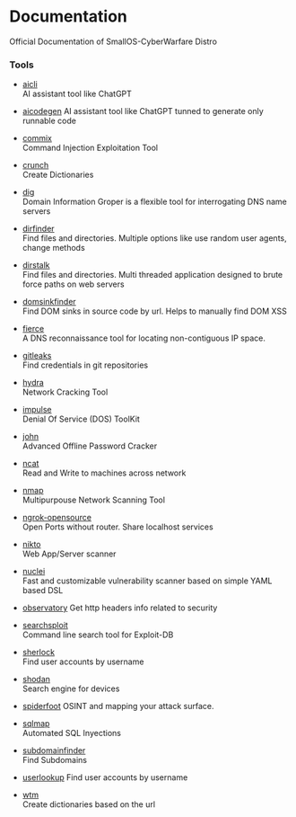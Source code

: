 # Documentation

Official Documentation of SmallOS-CyberWarfare Distro

### Tools
- [aicli](https://github.com/smallOS-cyberwarfare/smallOS-cyberwarfare/blob/master/docs/Tools/aicli/README.md)  
AI assistant tool like ChatGPT

- [aicodegen](https://github.com/smallOS-cyberwarfare/smallOS-cyberwarfare/blob/master/docs/Tools/aicodegen/README.md)
AI assistant tool like ChatGPT tunned to generate only runnable code

- [commix](https://github.com/smallOS-cyberwarfare/smallOS-cyberwarfare/blob/master/docs/Tools/commix/README.md)  
Command Injection Exploitation Tool

- [crunch](https://github.com/smallOS-cyberwarfare/smallOS-cyberwarfare/blob/master/docs/Tools/crunch/README.md)  
Create Dictionaries 

- [dig](https://github.com/smallOS-cyberwarfare/smallOS-cyberwarfare/blob/master/docs/Tools/dig/README.md)  
Domain Information Groper is a flexible tool for interrogating DNS name servers  
  
- [dirfinder](https://github.com/smallOS-cyberwarfare/smallOS-cyberwarfare/blob/master/docs/Tools/dirfinder/README.md)  
Find files and directories. Multiple options like use random user agents, change methods   
- [dirstalk](https://github.com/smallOS-cyberwarfare/smallOS-cyberwarfare/blob/master/docs/Tools/dirstalk/README.md)  
Find files and directories. Multi threaded application designed to brute force paths on web servers  
  
- [domsinkfinder](https://github.com/smallOS-cyberwarfare/smallOS-cyberwarfare/blob/master/docs/Tools/domsinkfinder/README.md)  
Find DOM sinks in source code by url. Helps to manually find DOM XSS  

- [fierce](https://github.com/smallOS-cyberwarfare/smallOS-cyberwarfare/blob/master/docs/Tools/fierce/README.md)  
A DNS reconnaissance tool for locating non-contiguous IP space.
  
- [gitleaks](https://github.com/smallOS-cyberwarfare/smallOS-cyberwarfare/blob/master/docs/Tools/gitleaks/README.md)  
Find credentials in git repositories

- [hydra](https://github.com/smallOS-cyberwarfare/smallOS-cyberwarfare/blob/master/docs/Tools/hydra/README.md)  
Network Cracking Tool

- [impulse](https://github.com/smallOS-cyberwarfare/smallOS-cyberwarfare/blob/master/docs/Tools/impulse/README.md)  
Denial Of Service (DOS) ToolKit  

- [john](https://github.com/smallOS-cyberwarfare/smallOS-cyberwarfare/blob/master/docs/Tools/john/README.md)  
Advanced Offline Password Cracker
  
- [ncat](https://github.com/smallOS-cyberwarfare/smallOS-cyberwarfare/blob/master/docs/Tools/ncat/README.md)  
Read and Write to machines across network

- [nmap](https://github.com/smallOS-cyberwarfare/smallOS-cyberwarfare/blob/master/docs/Tools/nmap/README.md)  
Multipurpouse Network Scanning Tool  
   
- [ngrok-opensource](https://github.com/smallOS-cyberwarfare/smallOS-cyberwarfare/blob/master/docs/Tools/ngrok/README.md)  
Open Ports without router. Share localhost services

- [nikto](https://github.com/smallOS-cyberwarfare/smallOS-cyberwarfare/blob/master/docs/Tools/nikto/README.md)  
Web App/Server scanner
  
- [nuclei](https://github.com/smallOS-cyberwarfare/smallOS-cyberwarfare/blob/master/docs/Tools/nuclei/README.md)  
Fast and customizable vulnerability scanner based on simple YAML based DSL  

- [observatory](https://github.com/smallOS-cyberwarfare/smallOS-cyberwarfare/blob/master/docs/Tools/observatory/README.md)
Get http headers info related to security 

- [searchsploit](https://github.com/smallOS-cyberwarfare/smallOS-cyberwarfare/blob/master/docs/Tools/searchsploit/README.md)  
Command line search tool for Exploit-DB 

- [sherlock](https://github.com/smallOS-cyberwarfare/smallOS-cyberwarfare/blob/master/docs/Tools/sherlock/README.md)  
Find user accounts by username

- [shodan](https://github.com/smallOS-cyberwarfare/smallOS-cyberwarfare/blob/master/docs/Tools/shodan/README.md)  
Search engine for devices 
 
- [spiderfoot](https://github.com/smallOS-cyberwarfare/smallOS-cyberwarfare/blob/master/docs/Tools/spiderfoot/README.md)                                                        OSINT and mapping your attack surface.

- [sqlmap](https://github.com/smallOS-cyberwarfare/smallOS-cyberwarfare/blob/master/docs/Tools/sqlmap/README.md)  
Automated SQL Inyections  
  
- [subdomainfinder](https://github.com/smallOS-cyberwarfare/smallOS-cyberwarfare/blob/master/docs/Tools/subdomainfinder/README.md)  
Find Subdomains 

- [userlookup](https://github.com/smallOS-cyberwarfare/smallOS-cyberwarfare/blob/master/docs/Tools/userlookup/README.md)
Find user accounts by username  

- [wtm](https://github.com/smallOS-cyberwarfare/smallOS-cyberwarfare/blob/master/docs/Tools/wtm/README.md)  
Create dictionaries based on the url
